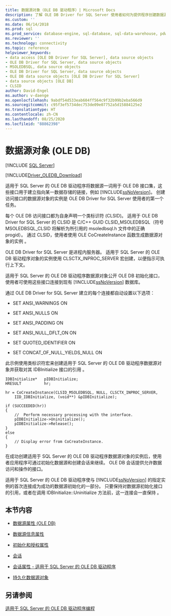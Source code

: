 ```yaml
---
title: 数据源对象（OLE DB 驱动程序）| Microsoft Docs
description: 了解 OLE DB Driver for SQL Server 使用者如何为提供程序创建数据源对象实例。
ms.custom: ''
ms.date: 06/14/2018
ms.prod: sql
ms.prod_service: database-engine, sql-database, sql-data-warehouse, pdw
ms.reviewer: ''
ms.technology: connectivity
ms.topic: reference
helpviewer_keywords:
- data access [OLE DB Driver for SQL Server], data source objects
- OLE DB Driver for SQL Server, data source objects
- MSOLEDBSQL, data source objects
- OLE DB Driver for SQL Server, data source objects
- OLE DB data source objects [OLE DB Driver for SQL Server]
- data source objects [OLE DB]
- CLSID
author: David-Engel
ms.author: v-daenge
ms.openlocfilehash: 9abdf54d533eab604ff564c9f32b99b2eba566d9
ms.sourcegitcommit: c95f3ef5734dec753de09e07752a5d15884125e2
ms.translationtype: HT
ms.contentlocale: zh-CN
ms.lasthandoff: 08/25/2020
ms.locfileid: "88862398"
---
```

# <a name="data-source-objects-ole-db"></a>数据源对象 (OLE DB)
[!INCLUDE [SQL Server](../../../includes/applies-to-version/sql-asdb-asdbmi-asa-pdw.md)]

[!INCLUDE[Driver_OLEDB_Download](../../../includes/driver_oledb_download.md)]

  适用于 SQL Server 的 OLE DB 驱动程序将数据源一词用于 OLE DB 接口集，这些接口用于建立指向某一数据存储的链接，例如 [!INCLUDE[ssNoVersion](../../../includes/ssnoversion-md.md)]。 创建访问接口的数据源对象的实例是 OLE DB Driver for SQL Server 使用者的第一个任务。  
  
 每个 OLE DB 访问接口都为自身声明一个类标识符 (CLSID)。 适用于 OLE DB Driver for SQL Server 的 CLSID 是 C/C++ GUID CLSID_MSOLEDBSQL（符号 MSOLEDBSQL_CLSID 将解析为所引用的 msoledbsql.h 文件中的正确 progid）。 通过 CLSID，使用者使用 OLE CoCreateInstance 函数生成数据源对象的实例  。  
  
 OLE DB Driver for SQL Server 是进程内服务器。 适用于 SQL Server 的 OLE DB 驱动程序对象的实例使用 CLSCTX_INPROC_SERVER 宏创建，以便指示可执行上下文。  
  
 适用于 SQL Server 的 OLE DB 驱动程序数据源对象公开 OLE DB 初始化接口，使用者可使用这些接口连接到现有 [!INCLUDE[ssNoVersion](../../../includes/ssnoversion-md.md)] 数据库。  
  
 通过 OLE DB Driver for SQL Server 建立的每个连接都自动设置以下选项：  
  
-   SET ANSI_WARNINGS ON  
  
-   SET ANSI_NULLS ON  
  
-   SET ANSI_PADDING ON  
  
-   SET ANSI_NULL_DFLT_ON ON  
  
-   SET QUOTED_IDENTIFIER ON  
  
-   SET CONCAT_OF_NULL_YIELDS_NULL ON  
  
 此示例使用类标识符宏来创建适用于 SQL Server 的 OLE DB 驱动程序数据源对象并获取对其 IDBInitialize 接口的引用  。  
  
```  
IDBInitialize*   pIDBInitialize;  
HRESULT          hr;  
  
hr = CoCreateInstance(CLSID_MSOLEDBSQL, NULL, CLSCTX_INPROC_SERVER,  
    IID_IDBInitialize, (void**) &pIDBInitialize);  
  
if (SUCCEEDED(hr))  
{  
    //  Perform necessary processing with the interface.  
    pIDBInitialize->Uninitialize();  
    pIDBInitialize->Release();  
}  
else  
{  
    // Display error from CoCreateInstance.  
}  
```  
  
 在成功创建适用于 SQL Server 的 OLE DB 驱动程序数据源对象的实例后，使用者应用程序可通过初始化数据源和创建会话来继续。 OLE DB 会话提供允许数据访问和操作的接口。  
  
 适用于 SQL Server 的 OLE DB 驱动程序使与 [!INCLUDE[ssNoVersion](../../../includes/ssnoversion-md.md)] 的指定实例的首次连接成为成功的数据源初始化的一部分。 只要保持对数据源初始化接口的引用，或者在调用 IDBInitialize::Uninitialize 方法前，这一连接会一直保持  。  
  
## <a name="in-this-section"></a>本节内容  
  
-   [数据源属性 (OLE DB)](../../oledb/ole-db-data-source-objects/data-source-properties-ole-db.md)  
  
-   [数据源信息属性](../../oledb/ole-db-data-source-objects/data-source-information-properties.md)  
  
-   [初始化和授权属性](../../oledb/ole-db-data-source-objects/initialization-and-authorization-properties.md)  
  
-   [会话](../../oledb/ole-db-data-source-objects/sessions.md)  
  
-   [会话属性 - 适用于 SQL Server 的 OLE DB 驱动程序](../../oledb/ole-db-data-source-objects/session-properties-oledb-driver-for-sql-server.md)  
  
-   [持久化数据源对象](../../oledb/ole-db-data-source-objects/persisted-data-source-objects.md)  
  
## <a name="see-also"></a>另请参阅  
 [适用于 SQL Server 的 OLE DB 驱动程序编程](../../oledb/ole-db/oledb-driver-for-sql-server-programming.md)  
  
  
